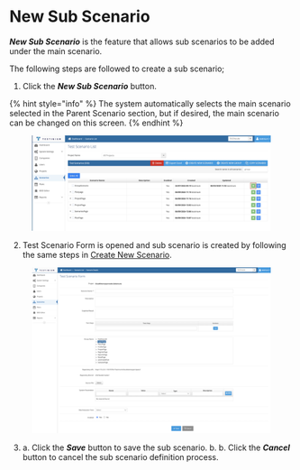 # New Sub Scenario

_**New Sub Scenario**_ is the feature that allows sub scenarios to be added under the main scenario.

The following steps are followed to create a sub scenario;

1. Click the _**New Sub Scenario**_ button.

{% hint style="info" %}
The system automatically selects the main scenario selected in the Parent Scenario section, but if desired, the main scenario can be changed on this screen.
{% endhint %}

<figure><img src="../../.gitbook/assets/Screenshot 2025-03-06 at 14.52.57.png" alt=""><figcaption></figcaption></figure>

2. Test Scenario Form is opened and sub scenario is created by following the same steps in [Create New Scenario](create-new-scenarios.md).

<figure><img src="../../.gitbook/assets/Screenshot 2025-03-06 at 15.01.31.png" alt=""><figcaption></figcaption></figure>

3. a. Click the _**Save**_ button to save the sub scenario.                                                                     b. b. Click the _**Cancel**_ button to cancel the sub scenario definition process.
